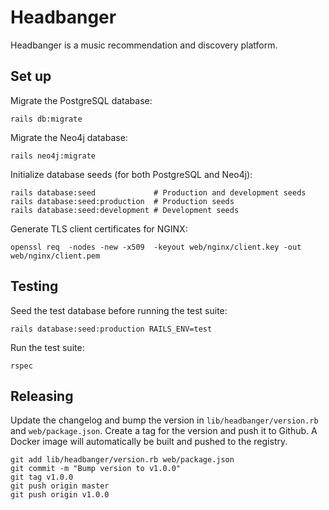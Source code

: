 # Headbanger

Headbanger is a music recommendation and discovery platform.

## Set up

Migrate the PostgreSQL database:

```
rails db:migrate
```

Migrate the Neo4j database:

```
rails neo4j:migrate
```

Initialize database seeds (for both PostgreSQL and Neo4j):

```
rails database:seed             # Production and development seeds
rails database:seed:production  # Production seeds
rails database:seed:development # Development seeds
```

Generate TLS client certificates for NGINX:

```
openssl req  -nodes -new -x509  -keyout web/nginx/client.key -out web/nginx/client.pem
```

## Testing

Seed the test database before running the test suite:

```
rails database:seed:production RAILS_ENV=test
```

Run the test suite:

```
rspec
```

## Releasing

Update the changelog and bump the version in `lib/headbanger/version.rb` and `web/package.json`.
Create a tag for the version and push it to Github.
A Docker image will automatically be built and pushed to the registry.

```
git add lib/headbanger/version.rb web/package.json
git commit -m "Bump version to v1.0.0"
git tag v1.0.0
git push origin master
git push origin v1.0.0
```
